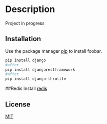 # Description

Project in progress

## Installation

Use the package manager [pip](https://pip.pypa.io/en/stable/) to install foobar.

```bash
pip install django
#after
pip install djangorestframework
#after
pip install django-throttle
```
##Redis
Install [redis](https://redis.io/download)


## License
[MIT](https://choosealicense.com/licenses/mit/)
